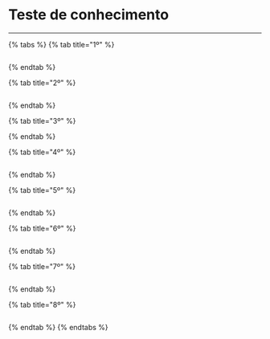 # Teste de conhecimento

***

{% tabs %}
{% tab title="1º" %}
<figure><img src="../../.gitbook/assets/image (70).png" alt=""><figcaption></figcaption></figure>
{% endtab %}

{% tab title="2º" %}
<figure><img src="../../.gitbook/assets/image (71).png" alt=""><figcaption></figcaption></figure>
{% endtab %}

{% tab title="3º" %}

{% endtab %}

{% tab title="4º" %}
<figure><img src="../../.gitbook/assets/image (79).png" alt=""><figcaption></figcaption></figure>
{% endtab %}

{% tab title="5º" %}
<figure><img src="../../.gitbook/assets/image (11).png" alt=""><figcaption></figcaption></figure>
{% endtab %}

{% tab title="6º" %}
<figure><img src="../../.gitbook/assets/image (12).png" alt=""><figcaption></figcaption></figure>
{% endtab %}

{% tab title="7º" %}
<figure><img src="../../.gitbook/assets/image (13).png" alt=""><figcaption></figcaption></figure>
{% endtab %}

{% tab title="8º" %}
<figure><img src="../../.gitbook/assets/image (14).png" alt=""><figcaption></figcaption></figure>
{% endtab %}
{% endtabs %}

